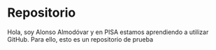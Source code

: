 # Repositorio

Hola, soy Alonso Almodóvar y en PISA estamos aprendiendo a utilizar GitHub. Para ello, esto es un repositorio de prueba
